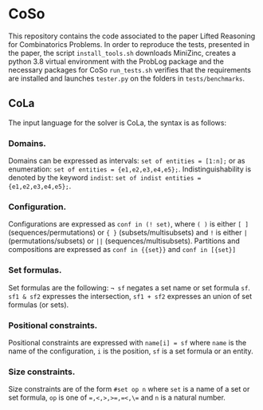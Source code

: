 # CoSo
This repository contains the code associated to the paper Lifted Reasoning for Combinatorics Problems.
In order to reproduce the tests, presented in the paper, the script ``install_tools.sh`` downloads MiniZinc, creates a python 3.8 virtual environment with the ProbLog package and the necessary packages for CoSo ``run_tests.sh`` verifies that the requirements are installed and launches ``tester.py`` on the folders in ``tests/benchmarks``.

## CoLa
The input language for the solver is CoLa, the syntax is as follows:

### Domains. 
Domains can be expressed as intervals: ``set of entities = [1:n];`` or as enumeration: ``set of entities = {e1,e2,e3,e4,e5};``.
Indistinguishability is denoted by the keyword ``indist``:  ``set of indist entities = {e1,e2,e3,e4,e5};``.

### Configuration.
Configurations are expressed as ``conf in (! set)``, where ``( )`` is either ``[ ]`` (sequences/permutations) or ``{ }`` (subsets/multisubsets)
 and ``!`` is either ``|`` (permutations/subsets) or ``||`` (sequences/multisubsets).
 Partitions and compositions are expressed as ``conf in {{set}}`` and ``conf in [{set}]``

### Set formulas.
Set formulas are the following: ``¬ sf`` negates a set name or set formula ``sf``. ``sf1 & sf2`` expresses the intersection, ``sf1 + sf2`` expresses an union of set formulas (or sets). 

### Positional constraints.
Positional constraints are expressed with ``name[i] = sf`` where ``name`` is the name of the configuration, ``i`` is the position, ``sf`` is a set formula or an entity.

### Size constraints.
Size constraints are of the form ``#set op n`` where ``set`` is a name of a set or set formula, ``op`` is one of ``=,<,>,>=,=<,\=`` and ``n`` is a natural number.